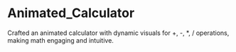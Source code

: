 # Animated_Calculator
Crafted an animated calculator with dynamic visuals for +, -, *, / operations, making math engaging and intuitive.
